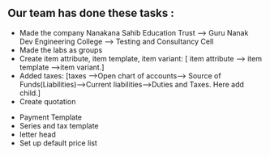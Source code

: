 ## Our team has done these tasks :

- Made the company Nanakana Sahib Education Trust --> Guru Nanak Dev Engineering College --> Testing and Consultancy Cell
- Made the labs as groups
- Create item attribute, item template, item variant:   [ item attribute --> item template -->item variant.]
- Added taxes:    [taxes -->Open chart of accounts--> Source of Funds(Liabilities)-->Current  liabilities-->Duties and Taxes. Here add child.]
- Create quotation  
<!-- 
-- Sales order --(payment request or payment entry) -- Sales invoice and delivery note -- Payment Request -- Payment Entry
-->

- Payment Template 
- Series and tax template
- letter head
- Set up default price list
